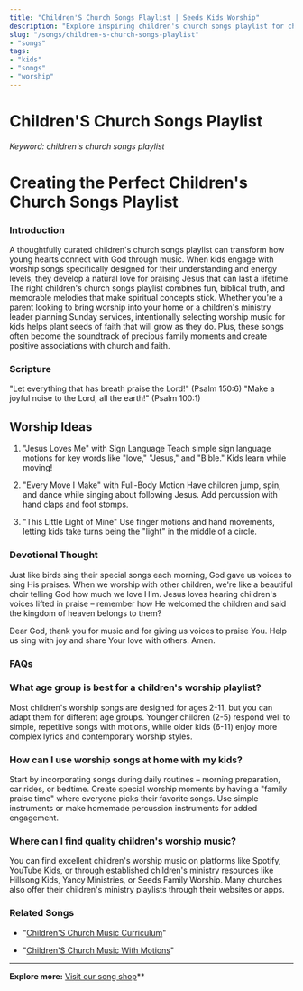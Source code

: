 ```yaml
---
title: "Children'S Church Songs Playlist | Seeds Kids Worship"
description: "Explore inspiring children's church songs playlist for children's worship and faith development. Biblical music resources for families and ministry."
slug: "/songs/children-s-church-songs-playlist"
- "songs"
tags:
- "kids"
- "songs"
- "worship"
---
```


# Children'S Church Songs Playlist

_Keyword: children's church songs playlist_

# Creating the Perfect Children's Church Songs Playlist

### Introduction
A thoughtfully curated children's church songs playlist can transform how young hearts connect with God through music. When kids engage with worship songs specifically designed for their understanding and energy levels, they develop a natural love for praising Jesus that can last a lifetime. The right children's church songs playlist combines fun, biblical truth, and memorable melodies that make spiritual concepts stick. Whether you're a parent looking to bring worship into your home or a children's ministry leader planning Sunday services, intentionally selecting worship music for kids helps plant seeds of faith that will grow as they do. Plus, these songs often become the soundtrack of precious family moments and create positive associations with church and faith.

### Scripture
"Let everything that has breath praise the Lord!" (Psalm 150:6)
"Make a joyful noise to the Lord, all the earth!" (Psalm 100:1)

## Worship Ideas
1. "Jesus Loves Me" with Sign Language
Teach simple sign language motions for key words like "love," "Jesus," and "Bible." Kids learn while moving!

2. "Every Move I Make" with Full-Body Motion
Have children jump, spin, and dance while singing about following Jesus. Add percussion with hand claps and foot stomps.

3. "This Little Light of Mine"
Use finger motions and hand movements, letting kids take turns being the "light" in the middle of a circle.

### Devotional Thought
Just like birds sing their special songs each morning, God gave us voices to sing His praises. When we worship with other children, we're like a beautiful choir telling God how much we love Him. Jesus loves hearing children's voices lifted in praise – remember how He welcomed the children and said the kingdom of heaven belongs to them?

Dear God, thank you for music and for giving us voices to praise You. Help us sing with joy and share Your love with others. Amen.

### FAQs

### What age group is best for a children's worship playlist?
Most children's worship songs are designed for ages 2-11, but you can adapt them for different age groups. Younger children (2-5) respond well to simple, repetitive songs with motions, while older kids (6-11) enjoy more complex lyrics and contemporary worship styles.

### How can I use worship songs at home with my kids?
Start by incorporating songs during daily routines – morning preparation, car rides, or bedtime. Create special worship moments by having a "family praise time" where everyone picks their favorite songs. Use simple instruments or make homemade percussion instruments for added engagement.

### Where can I find quality children's worship music?
You can find excellent children's worship music on platforms like Spotify, YouTube Kids, or through established children's ministry resources like Hillsong Kids, Yancy Ministries, or Seeds Family Worship. Many churches also offer their children's ministry playlists through their websites or apps.

### Related Songs

- "[Children'S Church Music Curriculum](/songs/children-s-church-music-curriculum/)"

- "[Children'S Church Music With Motions](/songs/children-s-church-music-with-motions/)"

---

**Explore more:** [Visit our song shop](https://seedskidsworship.com/shop)**

<!-- Schema Markup -->
<script type="application/ld+json">
{
  "@context": "https://schema.org",
  "@type": "MusicRecording",
  "name": "Children'S Church Songs Playlist",
  "byArtist": {
    "@type": "MusicGroup",
    "name": "Seeds Kids Worship"
  },
  "isFamilyFriendly": true,
  "url": "https://seedskidsworship.com/songs/children-s-church-songs-playlist/"
}
</script>